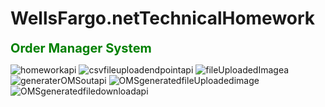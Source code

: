 # WellsFargo.netTechnicalHomework
  
<span style="color:green;font-weight:700;font-size:20px">
    Order Manager System
</span>
    
![homeworkapi](https://user-images.githubusercontent.com/26826769/221406599-4637c3d2-5b5d-44d0-b2b0-dc4f1c695992.PNG)
![csvfileuploadendpointapi](https://user-images.githubusercontent.com/26826769/221406751-51eae54f-0513-473d-bb7d-56c5ae61187d.PNG)
![fileUploadedImagea](https://user-images.githubusercontent.com/26826769/221406760-2fd1a31e-4bb5-42e9-89aa-db1b0c2bca94.PNG)
![generaterOMSoutapi](https://user-images.githubusercontent.com/26826769/221406771-45378762-5e78-45f8-b505-f1ca191dc7e2.PNG)
![OMSgeneratedfileUploadedimage](https://user-images.githubusercontent.com/26826769/221406779-c0e53802-98a6-43d7-8e0f-60fa65c41dea.PNG)
![OMSgeneratedfiledownloadapi](https://user-images.githubusercontent.com/26826769/221406784-2dec0102-f89d-4275-8c84-a1f32278aecc.PNG)
